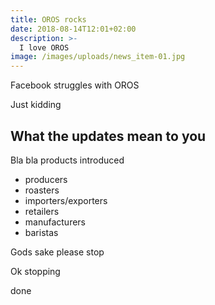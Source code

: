 ```yaml
---
title: OROS rocks
date: 2018-08-14T12:01+02:00
description: >-
  I love OROS
image: /images/uploads/news_item-01.jpg
---
```


Facebook struggles with OROS

Just kidding

## What the updates mean to you

Bla bla products introduced

- producers
- roasters
- importers/exporters
- retailers
- manufacturers
- baristas

Gods sake please stop

Ok stopping

done